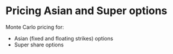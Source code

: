# Pricing Asian and Super options

Monte Carlo pricing for:

- Asian (fixed and floating strikes) options
- Super share options
